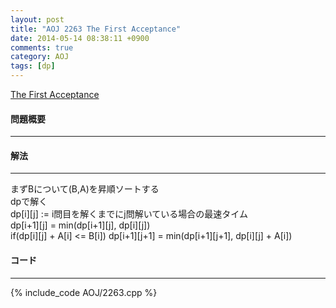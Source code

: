 ```yaml
---
layout: post
title: "AOJ 2263 The First Acceptance"
date: 2014-05-14 08:38:11 +0900
comments: true
category: AOJ
tags: [dp]
---
```


[The First Acceptance](http://judge.u-aizu.ac.jp/onlinejudge/description.jsp?id=2263)

#### 問題概要

****

#### 解法

****

まずBについて(B,A)を昇順ソートする  
dpで解く  
dp[i][j] := i問目を解くまでにj問解いている場合の最速タイム  
dp[i+1][j] = min(dp[i+1][j], dp[i][j])  
if(dp[i][j] + A[i] <= B[i]) dp[i+1][j+1] = min(dp[i+1][j+1], dp[i][j] + A[i])  


#### コード

****

{% include_code AOJ/2263.cpp %}
